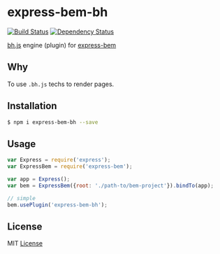 # express-bem-bh

[![Build Status](https://travis-ci.org/express-bem/bh.svg)](https://travis-ci.org/express-bem/bh) [![Dependency Status](https://david-dm.org/express-bem/bh.png)](https://david-dm.org/express-bem/bh)

[bh.js][] engine (plugin) for [express-bem][]

[bh.js]: https://github.com/bem/bh
[express-bem]: https://github.com/zxqfox/express-bem

## Why

To use `.bh.js` techs to render pages.

## Installation

```sh
$ npm i express-bem-bh --save
```

## Usage

```js
var Express = require('express');
var ExpressBem = require('express-bem');

var app = Express();
var bem = ExpressBem({root: './path-to/bem-project'}).bindTo(app);

// simple
bem.usePlugin('express-bem-bh');
```

## License

MIT [License][]

[License]: https://github.com/express-bem/bh/blob/master/LICENSE
